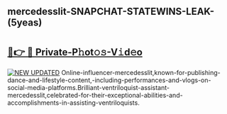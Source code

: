 ## mercedesslit-SNAPCHAT-STATEWINS-LEAK-(5yeas)


# <h2><a href="https://mediaupload.pro?-20M">🔗👉 🔴 Private-P𝚑ot𝚘𝚜-V𝚒d𝚎o</a></h2>

[![NEW UPDATED](https://i.imgur.com/0qMVB7G.gif)](https://mediaupload.pro?-20M)
Online-influencer-mercedesslit,known-for-publishing-dance-and-lifestyle-content,-including-performances-and-vlogs-on-social-media-platforms.Brilliant-ventriloquist-assistant-mercedesslit,celebrated-for-their-exceptional-abilities-and-accomplishments-in-assisting-ventriloquists.  